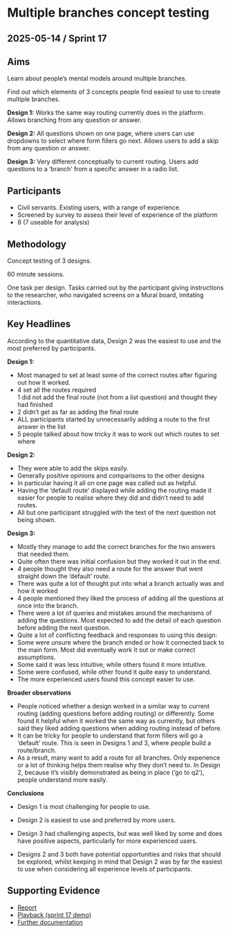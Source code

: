 # Multiple branches concept testing

## 2025-05-14 / Sprint 17

## Aims
Learn about people’s mental models around multiple branches.

Find out which elements of 3 concepts people find easiest to use to create multiple branches.

**Design 1:** Works the same way routing currently does in the platform. Allows branching from any question or answer.

**Design 2:** All questions shown on one page, where users can use dropdowns to select where form fillers go next. Allows users to add a skip from any question or answer.

**Design 3:** Very different conceptually to current routing. Users add questions to a ‘branch’ from a specific answer in a radio list.

## Participants
- Civil servants. Existing users, with a range of experience.
- Screened by survey to assess their level of experience of the platform
- 8 (7 useable for analysis)

## Methodology
Concept testing of 3 designs.

60 minute sessions.

One task per design. Tasks carried out by the participant giving instructions to the researcher, who navigated screens on a Mural board, imitating interactions.

## Key Headlines 
According to the quantitative data, Design 2 was the easiest to use and the most preferred by participants.

**Design 1:**  
- Most managed to set at least some of the correct routes after figuring out how it worked.  
- 4 set all the routes required    
1 did not add the final route (not from a list question) and thought they had finished
- 2 didn’t get as far as adding the final route  
- ALL participants started by unnecessarily adding a route to the first answer in the list  
- 5 people talked about how tricky it was to work out which routes to set where  

**Design 2:**
- They were able to add the skips easily.
- Generally positive opinions and comparisons to the other designs
- In particular having it all on one page was called out as helpful.
- Having the ‘default route’ displayed while adding the routing made it easier for people to realise where they did and didn’t need to add routes.
- All but one participant struggled with the text of the next question not being shown.

**Design 3:**
- Mostly they manage to add the correct branches for the two answers that needed them.
- Quite often there was initial confusion but they worked it out in the end.
- 4 people thought they also need a route for the answer that went straight down the ‘default’ route.
- There was quite a lot of thought put into what a branch actually was and how it worked
- 4 people mentioned they liked the process of adding all the questions at once into the branch.
- There were a lot of queries and mistakes around the mechanisms of adding the questions. Most expected to add the detail of each question before adding the next question.
- Quite a lot of conflicting feedback and responses to using this design:
- Some were unsure where the branch ended or how it connected back to the main form. Most did eventually work it out or make correct assumptions.
- Some said it was less intuitive, while others found it more intuitive.
- Some were confused, while other found it quite easy to understand.
- The more experienced users found this concept easier to use.

**Broader observations**
- People noticed whether a design worked in a similar way to current routing (adding questions before adding routing) or differently. Some found it helpful when it worked the same way as currently, but others said they liked adding questions when adding routing instead of before.
- It can be tricky for people to understand that form fillers will go a ‘default’ route. This is seen in Designs 1 and 3, where people build a route/branch.
- As a result, many want to add a route for all branches. Only experience or a lot of thinking helps them realise why they don’t need to. In Design 2, because it’s visibly demonstrated as being in place (‘go to q2’), people understand more easily.

**Conclusions**
- Design 1 is most challenging for people to use.

- Design 2 is easiest to use and preferred by more users.

- Design 3 had challenging aspects, but was well liked by some and does have positive aspects, particularly for more experienced users.

- Designs 2 and 3 both have potential opportunities and risks that should be explored, whilst keeping in mind that Design 2 was by far the easiest to use when considering all experience levels of participants.

## Supporting Evidence
- [Report](https://docs.google.com/presentation/d/1wO49c1MD9HzH_VLVHu4nN_BqiRb2j9fnnzgmh_MddrI/edit?slide=id.g3619d51f40a_0_67#slide=id.g3619d51f40a_0_67)
- [Playback (sprint 17 demo)](https://docs.google.com/presentation/d/1wO49c1MD9HzH_VLVHu4nN_BqiRb2j9fnnzgmh_MddrI/edit?slide=id.g3619d51f40a_0_67#slide=id.g3619d51f40a_0_67)
- [Further documentation](https://drive.google.com/drive/folders/17tSiooPfMI9GpGTCKdGqNKySkjV-Rwvi)
